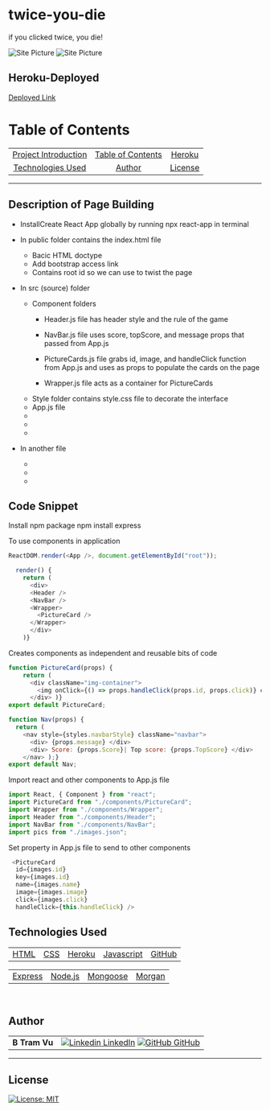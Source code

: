 # twice-you-die
if you clicked twice, you die! 


![Site Picture]()
![Site Picture]()


## Heroku-Deployed

[Deployed Link]()  

# Table of Contents 

| |||
|:-:|:-:|:-:|
|[Project Introduction](#excercise-tracking) | [Table of Contents](#table-of-contents) | [Heroku](#heroku-deployed) |  [Description of Page Building](#Description-of-Page-Building)| [Code Snippets](#code-snippet) 
| [Technologies Used](#Technologies-Used) |  [Author](#author) | [License](#License)

---

## Description of Page Building 
* InstallCreate React App globally by running npx react-app in terminal
* In public folder contains the index.html file
   <ul> 
  <li> Bacic HTML doctype
  <li> Add bootstrap access link 
  <li> Contains root id so we can use to twist the page 

  </li>
  </ul>

* In src (source) folder
  <ul> 
  <li> Component folders 

  - Header.js file has header style and the rule of the game
  
  - NavBar.js file uses score, topScore, and  message props that passed from App.js
  
  - PictureCards.js file grabs id, image, and handleClick function from App.js and uses as props to populate the cards on the page 
  
  - Wrapper.js file acts as a container for PictureCards 

  <li> Style folder contains style.css file to decorate the interface
  <li> App.js file
  <li> 
  <li> 
  <li> 
  </li>
  </ul>


* In another file 
  <ul> 
  <li> 
  <li> 
  <li> 
  </li>
   </ul>



## Code Snippet
Install npm package 
npm install express

To use components in  application
``` Javascript
ReactDOM.render(<App />, document.getElementById("root"));
```

``` Javascript
  render() {
    return (
      <div>
      <Header />
      <NavBar />
      <Wrapper>
        <PictureCard />
      </Wrapper> 
      </div>
    )}
```


Creates components as independent and reusable bits of code
``` Javascript
function PictureCard(props) {
    return (
      <div className="img-container">
        <img onClick={() => props.handleClick(props.id, props.click)} className="shuffle" height="150" width= "250" alt="rose1" src= {props.image} />
      </div> )}
export default PictureCard;
``` 
``` Javascript
function Nav(props) {
  return (
    <nav style={styles.navbarStyle} className="navbar">
      <div> {props.message} </div>
      <div> Score: {props.Score}| Top score: {props.TopScore} </div>
    </nav> );}
export default Nav;
``` 

Import react and other components to App.js file
``` Javascript
import React, { Component } from "react";
import PictureCard from "./components/PictureCard";
import Wrapper from "./components/Wrapper";
import Header from "./components/Header";
import NavBar from "./components/NavBar";
import pics from "./images.json";
```

Set property in App.js file to send to other components 
``` Javascript 
 <PictureCard
  id={images.id}
  key={images.id}
  name={images.name}
  image={images.image}
  click={images.click}
  handleClick={this.handleClick} />
```

## Technologies Used

||||||
|:-:|:-:|:-:|:-:|:-:|
|[HTML](https://developer.mozilla.org/en-US/docs/Web/HTML) | [CSS](https://developer.mozilla.org/en-US/docs/Web/CSS) | [Heroku](https://heroku.com/) | [Javascript](https://developer.mozilla.org/en-US/docs/Web/JavaScript)  | [GitHub](https://github.com/)

|||||
|:-:|:-:|:-:|:-:|
|[Express](https://expressjs.com/) |[Node.js](https://nodejs.org/en/) | [Mongoose](https://mongoosejs.com/docs/defaults.html) | [Morgan](https://www.npmjs.com/package/morgan)


<br>

## Author

| | |
| --- | --- |
|**B Tram Vu**|[![Linkedin](https://i.stack.imgur.com/gVE0j.png) LinkedIn](https://www.linkedin.com/in/b-tram-vu/) [![GitHub](https://i.stack.imgur.com/tskMh.png) GitHub](https://github.com/vubao2303) | [![Portfolio](https://i.stack.imgur.com/gVE0j.png) Portfolio](https://www.linkedin.com/in/b-tram-vu-866250121/)


---

## License

[![License: MIT](https://img.shields.io/badge/License-MIT-yellow.svg)](https://opensource.org/licenses/MIT)
